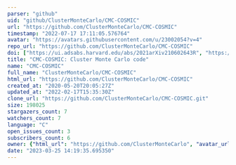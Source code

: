 ```yaml
---
parser: "github"
uid: "github/ClusterMonteCarlo/CMC-COSMIC"
url: "https://github.com/ClusterMonteCarlo/CMC-COSMIC"
timestamp: "2022-07-17 17:11:05.576764"
avatar: "https://avatars.githubusercontent.com/u/23002054?v=4"
repo_url: "https://github.com/ClusterMonteCarlo/CMC-COSMIC"
doi: ["https://ui.adsabs.harvard.edu/abs/2021arXiv210602643R", "https://ui.adsabs.harvard.edu/abs/2021ascl.soft08023R/abstract"]
title: "CMC-COSMIC: Cluster Monte Carlo code"
name: "CMC-COSMIC"
full_name: "ClusterMonteCarlo/CMC-COSMIC"
html_url: "https://github.com/ClusterMonteCarlo/CMC-COSMIC"
created_at: "2020-05-20T20:05:27Z"
updated_at: "2022-02-17T15:35:30Z"
clone_url: "https://github.com/ClusterMonteCarlo/CMC-COSMIC.git"
size: 198025
stargazers_count: 7
watchers_count: 7
language: "C"
open_issues_count: 3
subscribers_count: 6
owner: {"html_url": "https://github.com/ClusterMonteCarlo", "avatar_url": "https://avatars.githubusercontent.com/u/23002054?v=4", "login": "ClusterMonteCarlo", "type": "Organization"}
date: "2023-03-25 14:19:35.695350"
---
```

